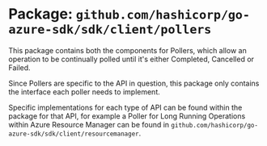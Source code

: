 # Package: `github.com/hashicorp/go-azure-sdk/sdk/client/pollers`

This package contains both the components for Pollers, which allow an operation to be continually polled until it's either Completed, Cancelled or Failed.

Since Pollers are specific to the API in question, this package only contains the interface each poller needs to implement.

Specific implementations for each type of API can be found within the package for that API, for example a Poller for Long Running Operations within Azure Resource Manager can be found in `github.com/hashicorp/go-azure-sdk/sdk/client/resourcemanager`.
